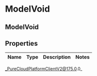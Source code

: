 # ModelVoid

## ModelVoid

## Properties

|Name | Type | Description | Notes|
|------------ | ------------- | ------------- | -------------|



_PureCloudPlatformClientV2@175.0.0_
